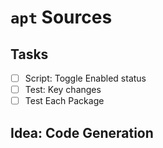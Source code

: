 # `apt` Sources

## Tasks

- [ ] Script: Toggle Enabled status
- [ ] Test: Key changes
- [ ] Test Each Package

## Idea: Code Generation
